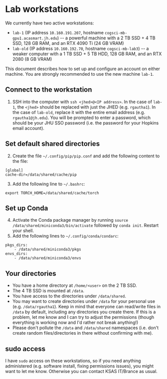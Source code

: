 # Lab workstations

We currently have two active workstations:

- `lab-1` (IP address `10.160.191.207`, hostname `cogsci-mb-gpu1.acasmart.jh.edu`) -- a powerful machine with a 2 TB SSD + 4 TB SSD, 128 GB RAM, and an RTX 4090 Ti (24 GB VRAM)
- `lab-old` (IP address `10.160.192.70`, hostname `cogsci-mb-lab3`) -- a weaker computer with a 1 TB SSD + 5 TB HDD, 128 GB RAM, and an RTX 2080 (8 GB VRAM)

This document describes how to set up and configure an account on either machine. You are strongly recommended to use the new machine `lab-1`.

## Connect to the workstation

1. SSH into the computer with `ssh <jhed>@<IP address>`. In the case of `lab-1`, the `<jhed>` should be replaced with just the JHED (e.g. `rgautha1`). In the case of `lab-old`, replace it with the entire email address (e.g. `rgautha1@jh.edu`). You will be prompted to enter a password, which should be your JHU SSO password (i.e. the password for your Hopkins email account).

## Set default shared directories

2. Create the file `~/.config/pip/pip.conf` and add the following content to the file:

```
[global]
cache-dir=/data/shared/cache/pip
```

3. Add the following line to `~/.bashrc`:

`export TORCH_HOME=/data/shared/cache/torch`

## Set up Conda

4. Activate the Conda package manager by running `source /data/shared/miniconda3/bin/activate` followed by `conda init`. Restart your shell.
5. Add the following lines to `~/.config/conda/condarc`:

```
pkgs_dirs:
    - /data/shared/miniconda3/pkgs
envs_dirs:
    - /data/shared/miniconda3/envs
```
## Your directories

- You have a home directory at `/home/<user>` on the 2 TB SSD.
- The 4 TB SSD is mounted at `/data`.
- You have access to the directories under `/data/shared`.
- You may want to create directories under `/data` for your personal use (e.g. `/data/rgautha1`). Keep in mind that everyone can read/write files in `/data` by default, including any directories you create there. If this is a problem, let me know and I can try to adjust the permissions (though everything is working now and I'd rather not break anything!)
- Please don't pollute the `/data` and `/data/shared` namespaces (i.e. don't create random files/directories in there without confirming with me).

## sudo access

I have `sudo` access on these workstations, so if you need anything administered (e.g. software install, fixing permissions issues), you might want to let me know. Otherwise you can contact KSAS IT/Brance as usual.
